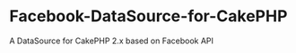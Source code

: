 Facebook-DataSource-for-CakePHP
===============================

A DataSource for CakePHP 2.x based on Facebook API